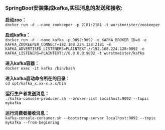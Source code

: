 ### SpringBoot安装集成kafka,实现消息的发送和接收:     
**启动zoo：**      
`docker run -d --name zookeeper -p 2181:2181 -t wurstmeister/zookeeper`

**启动kafka：**    
`docker run -d --name kafka -p 9092:9092 -e KAFKA_BROKER_ID=0 -e KAFKA_ZOOKEEPER_CONNECT=192.168.224.128:2181 -e KAFKA_ADVERTISED_LISTENERS=PLAINTEXT://192.168.224.128:9092 -e KAFKA_LISTENERS=PLAINTEXT://0.0.0.0:9092 -t wurstmeister/kafka`

**进入kafka容器：**      
`docker exec -it kafka /bin/bash`

**进入kafka启动命令所在的目录：**   
`cd opt/kafka_x.xx-x.x.x/bin`

**运行生产者发送消息：**  
`./kafka-console-producer.sh --broker-list localhost:9092 --topic mykafka`

**运行消费者接收消息：**  
`kafka-console-consumer.sh --bootstrap-server localhost:9092 --topic mykafka --from-beginning`